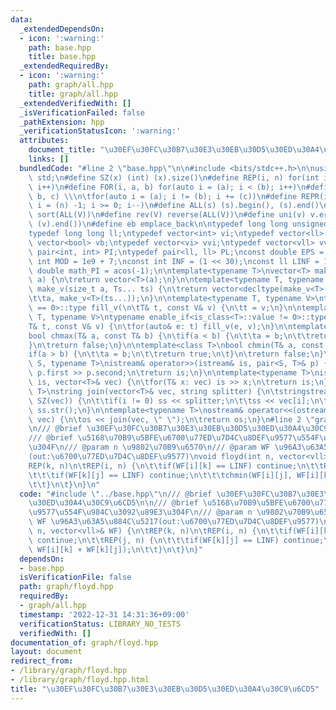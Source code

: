 ```yaml
---
data:
  _extendedDependsOn:
  - icon: ':warning:'
    path: base.hpp
    title: base.hpp
  _extendedRequiredBy:
  - icon: ':warning:'
    path: graph/all.hpp
    title: graph/all.hpp
  _extendedVerifiedWith: []
  _isVerificationFailed: false
  _pathExtension: hpp
  _verificationStatusIcon: ':warning:'
  attributes:
    document_title: "\u30EF\u30FC\u30B7\u30E3\u30EB\u30D5\u30ED\u30A4\u30C9\u6CD5"
    links: []
  bundledCode: "#line 2 \"base.hpp\"\n\n#include <bits/stdc++.h>\n\nusing namespace\
    \ std;\n#define SZ(x) (int) (x).size()\n#define REP(i, n) for(int i = 0; i < (n);\
    \ i++)\n#define FOR(i, a, b) for(auto i = (a); i < (b); i++)\n#define For(i, a,\
    \ b, c) \\\n\tfor(auto i = (a); i != (b); i += (c))\n#define REPR(i, n) for(auto\
    \ i = (n) -1; i >= 0; i--)\n#define ALL(s) (s).begin(), (s).end()\n#define so(V)\
    \ sort(ALL(V))\n#define rev(V) reverse(ALL(V))\n#define uni(v) v.erase(unique(ALL(v)),\
    \ (v).end())\n#define eb emplace_back\n\ntypedef long long unsigned int llu;\n\
    typedef long long ll;\ntypedef vector<int> vi;\ntypedef vector<ll> vll;\ntypedef\
    \ vector<bool> vb;\ntypedef vector<vi> vvi;\ntypedef vector<vll> vvll;\ntypedef\
    \ pair<int, int> PI;\ntypedef pair<ll, ll> PL;\nconst double EPS = 1e-9;\nconst\
    \ int MOD = 1e9 + 7;\nconst int INF = (1 << 30);\nconst ll LINF = 1e18;\nconst\
    \ double math_PI = acos(-1);\n\ntemplate<typename T>\nvector<T> make_v(size_t\
    \ a) {\n\treturn vector<T>(a);\n}\n\ntemplate<typename T, typename... Ts>\nauto\
    \ make_v(size_t a, Ts... ts) {\n\treturn vector<decltype(make_v<T>(ts...))>(\n\
    \t\ta, make_v<T>(ts...));\n}\n\ntemplate<typename T, typename V>\ntypename enable_if<is_class<T>::value\
    \ == 0>::type fill_v(\n\tT& t, const V& v) {\n\tt = v;\n}\n\ntemplate<typename\
    \ T, typename V>\ntypename enable_if<is_class<T>::value != 0>::type fill_v(\n\t\
    T& t, const V& v) {\n\tfor(auto& e: t) fill_v(e, v);\n}\n\ntemplate<class T>\n\
    bool chmax(T& a, const T& b) {\n\tif(a < b) {\n\t\ta = b;\n\t\treturn true;\n\t\
    }\n\treturn false;\n}\n\ntemplate<class T>\nbool chmin(T& a, const T& b) {\n\t\
    if(a > b) {\n\t\ta = b;\n\t\treturn true;\n\t}\n\treturn false;\n}\n\ntemplate<typename\
    \ S, typename T>\nistream& operator>>(istream& is, pair<S, T>& p) {\n\tcin >>\
    \ p.first >> p.second;\n\treturn is;\n}\n\ntemplate<typename T>\nistream& operator>>(istream&\
    \ is, vector<T>& vec) {\n\tfor(T& x: vec) is >> x;\n\treturn is;\n}\n\ntemplate<typename\
    \ T>\nstring join(vector<T>& vec, string splitter) {\n\tstringstream ss;\n\tREP(i,\
    \ SZ(vec)) {\n\t\tif(i != 0) ss << splitter;\n\t\tss << vec[i];\n\t}\n\treturn\
    \ ss.str();\n}\n\ntemplate<typename T>\nostream& operator<<(ostream& os, vector<T>&\
    \ vec) {\n\tos << join(vec, \" \");\n\treturn os;\n}\n#line 2 \"graph/floyd.hpp\"\
    \n/// @brief \u30EF\u30FC\u30B7\u30E3\u30EB\u30D5\u30ED\u30A4\u30C9\u6CD5\n\n\
    /// @brief \u5168\u70B9\u5BFE\u6700\u77ED\u7D4C\u8DEF\u9577\u554F\u984C\u3092\u89E3\
    \u304F\n/// @param n \u9802\u70B9\u6570\n/// @param WF \u96A3\u63A5\u884C\u5217\
    (out:\u6700\u77ED\u7D4C\u8DEF\u9577)\nvoid floyd(int n, vector<vll>& WF) {\n\t\
    REP(k, n)\n\tREP(i, n) {\n\t\tif(WF[i][k] == LINF) continue;\n\t\tREP(j, n) {\n\
    \t\t\tif(WF[k][j] == LINF) continue;\n\t\t\tchmin(WF[i][j], WF[i][k] + WF[k][j]);\n\
    \t\t}\n\t}\n}\n"
  code: "#include \"../base.hpp\"\n/// @brief \u30EF\u30FC\u30B7\u30E3\u30EB\u30D5\
    \u30ED\u30A4\u30C9\u6CD5\n\n/// @brief \u5168\u70B9\u5BFE\u6700\u77ED\u7D4C\u8DEF\
    \u9577\u554F\u984C\u3092\u89E3\u304F\n/// @param n \u9802\u70B9\u6570\n/// @param\
    \ WF \u96A3\u63A5\u884C\u5217(out:\u6700\u77ED\u7D4C\u8DEF\u9577)\nvoid floyd(int\
    \ n, vector<vll>& WF) {\n\tREP(k, n)\n\tREP(i, n) {\n\t\tif(WF[i][k] == LINF)\
    \ continue;\n\t\tREP(j, n) {\n\t\t\tif(WF[k][j] == LINF) continue;\n\t\t\tchmin(WF[i][j],\
    \ WF[i][k] + WF[k][j]);\n\t\t}\n\t}\n}"
  dependsOn:
  - base.hpp
  isVerificationFile: false
  path: graph/floyd.hpp
  requiredBy:
  - graph/all.hpp
  timestamp: '2022-12-31 14:31:36+09:00'
  verificationStatus: LIBRARY_NO_TESTS
  verifiedWith: []
documentation_of: graph/floyd.hpp
layout: document
redirect_from:
- /library/graph/floyd.hpp
- /library/graph/floyd.hpp.html
title: "\u30EF\u30FC\u30B7\u30E3\u30EB\u30D5\u30ED\u30A4\u30C9\u6CD5"
---
```

